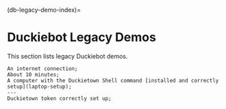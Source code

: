 (db-legacy-demo-index)=
# Duckiebot Legacy Demos 

This section lists legacy Duckiebot demos.

```{needget}
An internet connection;
About 10 minutes;
A computer with the Duckietown Shell command [installed and correctly setup](laptop-setup);
---
Duckietown token correctly set up;
```
